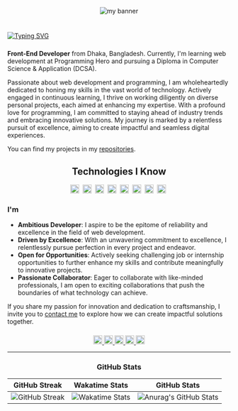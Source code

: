 <p align="center">
  <img src="https://i.postimg.cc/T1TkbmfX/Make-your-README-1.png" alt="my banner">
</p>


#
[![Typing SVG](https://readme-typing-svg.demolab.com?font=Montserrat&size=32&duration=4000&pause=2000&color=3CD7A1&width=500&height=50&lines=Nasim+Ahamed+Rifat)](https://github.com/nasimrifat101)


###


<p align="left"><strong>Front-End Developer</strong> from Dhaka, Bangladesh. Currently, I'm learning web development at Programming Hero and pursuing a Diploma in Computer Science & Application (DCSA).</p>



<p align="left">Passionate about web development and programming, I am wholeheartedly dedicated to honing my skills in the vast world of technology. Actively engaged in continuous learning, I thrive on working diligently on diverse personal projects, each aimed at enhancing my expertise. With a profound love for programming, I am committed to staying ahead of industry trends and embracing innovative solutions. My journey is marked by a relentless pursuit of excellence, aiming to create impactful and seamless digital experiences.</p>

<p align="left">You can find my projects in my <a href="https://github.com/nasimrifat101?tab=repositories">repositories</a>.</p>

###

<h2 align="middle">Technologies I Know</h2>

<div align="middle">
  <img src="https://img.shields.io/badge/HTML5-E34F26?logo=html5&logoColor=white&style=for-the-badge" height="20" alt="html5 logo"  />
  <img width="0" />
  <img src="https://img.shields.io/badge/CSS3-1572B6?logo=css3&logoColor=white&style=for-the-badge" height="20" alt="css3 logo"  />
  <img width="0" />
  <img src="https://img.shields.io/badge/Tailwind CSS-06B6D4?logo=tailwindcss&logoColor=black&style=for-the-badge" height="20" alt="tailwindcss logo"  />
  <img width="0" />
  <img src="https://img.shields.io/badge/JavaScript-F7DF1E?logo=javascript&logoColor=black&style=for-the-badge" height="20" alt="javascript logo"  />
  <img width="0" />
  <img src="https://img.shields.io/badge/React-61DAFB?logo=react&logoColor=black&style=for-the-badge" height="20" alt="react logo"  />
  <img width="0" />
  <img src="https://img.shields.io/badge/Node.js-339933?logo=nodedotjs&logoColor=white&style=for-the-badge" height="20" alt="nodejs logo"  />
  <img width="0" />
  <img src="https://img.shields.io/badge/Express-000000?logo=express&logoColor=white&style=for-the-badge" height="20" alt="express logo"  />
  <img width="0" />
  <img src="https://img.shields.io/badge/MongoDB-47A248?logo=mongodb&logoColor=white&style=for-the-badge" height="20" alt="mongodb logo"  />
  <img width="0" />
</div>



<h3 align="left">I'm</h3>



- **Ambitious Developer**: I aspire to be the epitome of reliability and excellence in the field of web development.
- **Driven by Excellence**: With an unwavering commitment to excellence, I relentlessly pursue perfection in every project and endeavor.
- **Open for Opportunities**: Actively seeking challenging job or internship opportunities to further enhance my skills and contribute meaningfully to innovative projects.
- **Passionate Collaborator**: Eager to collaborate with like-minded professionals, I am open to exciting collaborations that push the boundaries of what technology can achieve.
  
If you share my passion for innovation and dedication to craftsmanship, I invite you to [contact me](mailto:nasimrifat101@gmail.com) to explore how we can create impactful solutions together.

###

<div align="center">
  <a href="https://www.linkedin.com/in/nasimrifat10/" target="_blank">
    <img src="https://img.shields.io/static/v1?message=LinkedIn&logo=linkedin&label=&color=0077B5&logoColor=white&labelColor=&style=for-the-badge" height="20" alt="linkedin logo"  />
  </a>
  <a href="https://twitter.com/nasimrifat10" target="_blank">
    <img src="https://img.shields.io/static/v1?message=Twitter&logo=twitter&label=&color=1DA1F2&logoColor=white&labelColor=&style=for-the-badge" height="20" alt="twitter logo"  />
  </a>
  <a href="https://www.facebook.com/OMA.RIFAT" target="_blank">
    <img src="https://img.shields.io/static/v1?message=Facebook&logo=facebook&label=&color=1877F2&logoColor=white&labelColor=&style=for-the-badge" height="20" alt="facebook logo"  />
  </a>
  <a href="https://instagram.com/nasimrifat10" target="_blank">
    <img src="https://img.shields.io/static/v1?message=Instagram&logo=instagram&label=&color=E4405F&logoColor=white&labelColor=&style=for-the-badge" height="20" alt="instagram logo"  />
  </a>
  <a href="mailto:nasimrifat101@gmail.com" target="_blank">
    <img src="https://img.shields.io/static/v1?message=Gmail&logo=gmail&label=&color=D14836&logoColor=white&labelColor=&style=for-the-badge" height="20" alt="gmail logo"  />
  </a>
</div>


---


<div align="center">

### GitHub Stats



<div align="center">

| GitHub Streak | Wakatime Stats | GitHub Stats |
| --- | --- | --- |
| ![GitHub Streak](https://github-readme-streak-stats.herokuapp.com?user=nasimrifat101&count_private=true&theme=radical&date_format=j%20M%5B%20Y%5D&mode=weekly) | ![Wakatime Stats](https://github-readme-stats.vercel.app/api/wakatime?username=nasimrifat101&layout=compact&theme=radical&count_private=true) | ![Anurag's GitHub Stats](https://github-readme-stats.vercel.app/api?username=nasimrifat101&show_icons=true&theme=radical) |

</div>




